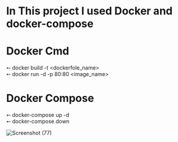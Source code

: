 # In This project I used Docker and docker-compose
# Docker Cmd
➵ docker build -t <name> <dockerfole_name> <br>
➵ docker run  -d -p 80:80  <image_name>
# Docker Compose 
➵ docker-compose up -d <br>
➵ docker-compose down

![Screenshot (77)](https://github.com/Rahulrajak1710/RahulPortfolio/assets/67949307/235d7287-335f-49e8-b7e5-42be234a45cc)

